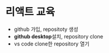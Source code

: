 # 리액트 교육

-  github 가입, repositoty 생성
-  **github desktop**설치, repository clone
-  vs code clone한 repository 열기
